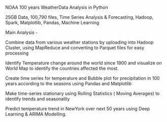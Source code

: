 NOAA 100 years WeatherData Analysis in Python

25GB Data, 100,790 files, Time Series Analysis & Forecasting, Hadoop, Spark, Matplotlib, Pandas, Machine Learning

Main Analysis - 

Combine data from various weather stations by uploading into Hadoop Cluster, using MapReduce and converting to Parquet files for easy processing

Identify Temperature change around the world since 1900 and visualize on World Map to identify the countries affected the most.

Create time series for temperature and Bubble plot for precipitation in 100 years according to the seasons using Pandas and Matplotlib

Make time-series stationary using Rolling Statistics ( Moving Averages) to identify trends and seasonality

Predict temperature trend in NewYork over next 50 years using Deep Learning & ARIMA Modelling.

